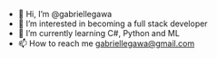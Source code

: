 - 👋 Hi, I’m @gabriellegawa
- 👀 I’m interested in becoming a full stack developer
- 🌱 I’m currently learning C#, Python and ML
- 📫 How to reach me gabriellegawa@gmail.com

<!--- - 💞️ I’m looking to collaborate on ... --->
<!---
gabriellegawa/gabriellegawa is a ✨ special ✨ repository because its `README.md` (this file) appears on your GitHub profile.
You can click the Preview link to take a look at your changes.
--->
